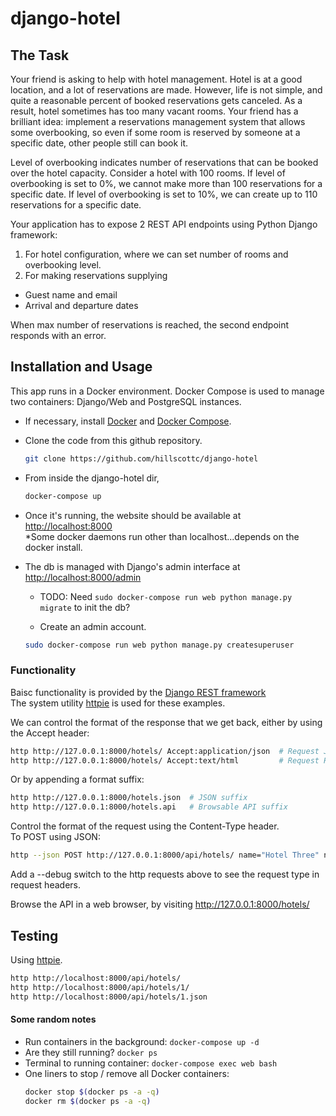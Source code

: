 # django-hotel

## The Task
Your friend is asking to help with hotel management. Hotel is at a good location, and a lot of
reservations are made. However, life is not simple, and quite a reasonable percent of booked
reservations gets canceled. As a result, hotel sometimes has too many vacant rooms.
Your friend has a brilliant idea: implement a reservations management system that allows some
overbooking, so even if some room is reserved by someone at a specific date, other people still
can book it. 

Level of overbooking indicates number of reservations that can be booked over the hotel
capacity. Consider a hotel with 100 rooms. If level of overbooking is set to 0%, we cannot make more than 100 reservations for a specific
date. If level of overbooking is set to 10%, we can create up to 110 reservations for a specific date.

Your application has to expose 2 REST API endpoints using Python Django framework:
1. For hotel configuration, where we can set number of rooms and overbooking level.
2. For making reservations supplying
  - Guest name and email
  - Arrival and departure dates  

When max number of reservations is reached, the second endpoint responds with an error.


## Installation and Usage
This app runs in a Docker environment. Docker Compose is used to manage two containers: Django/Web and PostgreSQL instances.

- If necessary, install <a href="https://docs.docker.com/install/">Docker</a> and <a href="https://docs.docker.com/compose/install/#install-compose">Docker Compose</a>.
- Clone the code from this github repository.
    ```bash
    git clone https://github.com/hillscottc/django-hotel
    ``` 
- From inside the django-hotel dir, 
    ```bash
    docker-compose up
    ```
- Once it's running, the website should be available at  
    <http://localhost:8000>  
*Some docker daemons run other than localhost...depends on the docker install.

- The db is managed with Django's admin interface at <http://localhost:8000/admin>  

    - TODO: Need `sudo docker-compose run web python manage.py migrate` to init the db?

    - Create an admin account.
    ```bash
    sudo docker-compose run web python manage.py createsuperuser
    ```


### Functionality
Baisc functionality is provided by the [Django REST framework](http://www.django-rest-framework.org/)  
The system utility [httpie](https://github.com/jakubroztocil/httpie#installation) is used for these examples.

We can control the format of the response that we get back, either by using the Accept header:
```bash
http http://127.0.0.1:8000/hotels/ Accept:application/json  # Request JSON
http http://127.0.0.1:8000/hotels/ Accept:text/html         # Request HTML

```

Or by appending a format suffix:
```bash
http http://127.0.0.1:8000/hotels.json  # JSON suffix
http http://127.0.0.1:8000/hotels.api   # Browsable API suffix
```

Control the format of the request using the Content-Type header.  
To POST using JSON:
```bash
http --json POST http://127.0.0.1:8000/api/hotels/ name="Hotel Three" num_rooms=5
```
Add a --debug switch to the http requests above to see the request type in request headers.

Browse the API in a web browser, by visiting <http://127.0.0.1:8000/hotels/>


## Testing
Using [httpie](https://github.com/jakubroztocil/httpie#installation).
```bash
http http://localhost:8000/api/hotels/
http http://localhost:8000/api/hotels/1/
http http://localhost:8000/api/hotels/1.json
```


#### Some random notes
- Run containers in the background: `docker-compose up -d`    
- Are they still running? `docker ps`
- Terminal to running container: `docker-compose exec web bash`
- One liners to stop / remove all Docker containers:
    ```bash
    docker stop $(docker ps -a -q)
    docker rm $(docker ps -a -q)
    ```
